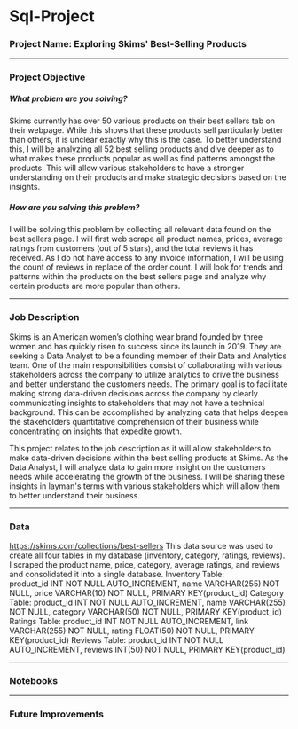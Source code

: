 # Sql-Project

### Project Name: Exploring Skims' Best-Selling Products
***
### Project Objective
##### What problem are you solving?
Skims currently has over 50 various products on their best sellers tab on their webpage. While this shows that these products sell particularly better than others, it is unclear exactly why this is the case. To better understand this, I will be analyzing all 52 best selling products and dive deeper as to what makes these products popular as well as find patterns amongst the products. This will allow various stakeholders to have a stronger understanding on their products and make strategic decisions based on the insights.
##### How are you solving this problem?
I will be solving this problem by collecting all relevant data found on the best sellers page. I will first web scrape all product names, prices, average ratings from customers (out of 5 stars), and the total reviews it has received. As I do not have access to any invoice information, I will be using the count of reviews in replace of the order count. I will look for trends and patterns within the products on the best sellers page and analyze why certain products are more popular than others.
***
### Job Description
Skims is an American women’s clothing wear brand founded by three women and has quickly risen to success since its launch in 2019. They are seeking a Data Analyst to be a founding member of their Data and Analytics team. One of the main responsibilities consist of collaborating with various stakeholders across the company to utilize analytics to drive the business and better understand the customers needs. The primary goal is to facilitate making strong data-driven decisions across the company by clearly communicating insights to stakeholders that may not have a technical background. This can be accomplished by analyzing data that helps deepen the stakeholders quantitative comprehension of their business while concentrating on insights that expedite growth.

This project relates to the job description as it will allow stakeholders to make data-driven decisions within the best selling products at Skims. As the Data Analyst, I will analyze data to gain more insight on the customers needs while accelerating the growth of the business. I will be sharing these insights in layman's terms with various stakeholders which will allow them to better understand their business. 
***
### Data
https://skims.com/collections/best-sellers 
This data source was used to create all four tables in my database (inventory, category, ratings, reviews). I scraped the product name, price, category, average ratings, and reviews and consolidated it into a single database. 
Inventory Table: 	
  product_id INT NOT NULL AUTO_INCREMENT,
  name VARCHAR(255) NOT NULL,
	price VARCHAR(10) NOT NULL,
	PRIMARY KEY(product_id)
Category Table:
	product_id INT NOT NULL AUTO_INCREMENT,
	name VARCHAR(255) NOT NULL,
	category VARCHAR(50) NOT NULL,
	PRIMARY KEY(product_id)
Ratings Table:
 	product_id INT NOT NULL AUTO_INCREMENT,
	link VARCHAR(255) NOT NULL,
	rating FLOAT(50) NOT NULL,
	PRIMARY KEY(product_id)
Reviews Table:
	product_id INT NOT NULL AUTO_INCREMENT,
	reviews INT(50) NOT NULL,
	PRIMARY KEY(product_id)
***
### Notebooks
***
### Future Improvements
